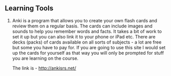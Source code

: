 ## Learning Tools

1.  Anki is a program that allows you to create your own flash cards and review them on a regular basis. The cards can include images and sounds to help you remember words and facts. It takes a bit of work to set it up but you can also link it to your phone or iPad etc. There are decks (packs) of cards available on all sorts of subjects - a lot are free but some you have to pay for. If you are going to use this site I would set up the cards for yourself as that way you will only be prompted for stuff you are learning on the course.

    The link is - http://ankisrs.net/